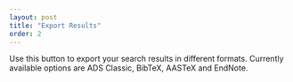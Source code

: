 ```yaml
---
layout: post
title: "Export Results"
order: 2
---
```


Use this button to export your search results in different formats.  Currently available options are ADS Classic, BibTeX, AASTeX and EndNote.

